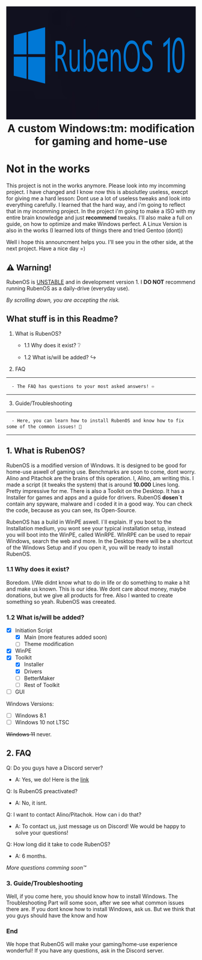 <h1 align="center">
  <img src="https://github.com/WorldOFWindows/RubenOS/blob/main/rubenos_banner.png?raw=true" width="1500" height="300" />
A custom Windows:tm: modification for gaming and home-use
  
# Not in the works
This project is not in the works anymore. Please look into my incomming project. I have changed and I know now this is absolutley useless, execpt for giving me a hard lesson: Dont use a lot of useless tweaks and look into everything carefully. I learned that the hard way, and i'm going to reflect that in my incomming project. In the project i'm going to make a ISO with my entire brain knowledge and just **recommend** tweaks. I'll also make a full on guide, on how to optimize and make Windows perfect. A Linux Version is also in the works (I learned lots of things there and tried Gentoo (dont))

Well i hope this announcment helps you. I'll see you in the other side, at the next project. Have a nice day =)

## ⚠️ Warning!

RubenOS is [UNSTABLE](https://example.org) and in development version 1. I **DO NOT** recommend running RubenOS as a daily-drive (everyday use). 

  *By scrolling down, you are accepting the risk.*

  
## What stuff is in this Readme?
  
   1. What is RubenOS?
      
  
       - 1.1 Why does it exist? ❔
      
  
       - 1.2 What is/will be added? ↪️

   2. FAQ
   ***
      - The FAQ has questions to your most asked answers! ♾️
   ***
   3. Guide/Troubleshooting
   ***
      - Here, you can learn how to install RubenOS and know how to fix some of the common issues! 🔨
   ***

  
  ## 1. What is RubenOS?
      
RubenOS is a modified version of Windows. It is designed to be good for home-use aswell of gaming use. Benchmarks are soon to come, dont worry. Alino and Pitachok are the brains of this operation. I, Alino, am writing this. I made a script (it tweaks the system) that is around **10.000** Lines long. Pretty impressive for me. There is also a Toolkit on the Desktop. It has a Installer for games and apps and a guide for drivers. RubenOS **dosen`t** contain any spyware, malware and i coded it in a good way. You can check the code, because as you can see, its Open-Source.  

RubenOS has a build in WinPE aswell. I`ll explain. If you boot to the Installation medium, you wont see your typical installation setup, instead you will boot into the WinPE, called WinRPE. WInRPE can be used to repair Windows, search the web and more. In the Desktop there will be a shortcut of the Windows Setup and if you open it, you will be ready to install RubenOS.
  
  ### 1.1 Why does it exist?
  
Boredom. I/We didnt know what to do in life or do something to make a hit and make us known. This is our idea. We dont care about money, maybe donations, but we give all products for free. Also I wanted to create something so yeah. RubenOS was creeated.
  

 ### 1.2 What is/will be added?
  
- [x] Initiation Script
   - [x] Main (more features added soon)
   - [ ] Theme modification
- [x] WinPE
- [X] Toolkit
   - [X] Installer
   - [X] Drivers
   - [ ] BetterMaker
   - [ ] Rest of Toolkit
- [ ] GUI
  
Windows Versions:

- [ ] Windows 8.1
- [ ] Windows 10 not LTSC

~~Windows 11~~ never.
  
## 2. FAQ
  
Q: Do you guys have a Discord server?
+ A: Yes, we do! Here is the [link](https://discord.gg/nAtm3TFG4v)
  
Q: Is RubenOS preactivated?
+ A: No, it isnt.
  
Q: I want to contact Alino/Pitachok. How can i do that?
+ A: To contact us, just message us on Discord! We would be happy to solve your questions!
  
Q: How long did it take to code RubenOS?
+ A: 6 months.

*More questions comming soon:tm:*
  
### 3. Guide/Troubleshooting
  
Well, if you come here, you should know how to install Windows. The Troubleshooting Part will some soon, after we see what common issues there are.
If you dont know how to install Windows, ask us. But we think that you guys should have the know and how

### End
  
We hope that RubenOS will make your gaming/home-use experience wonderful! If you have any questions, ask in the Discord server.
  
